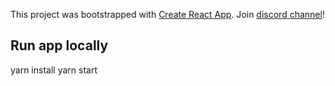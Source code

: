 This project was bootstrapped with [Create React App](https://github.com/facebook/create-react-app).
Join [discord channel](https://discord.gg/KHszAg8)!

## Run app locally
yarn install
yarn start


